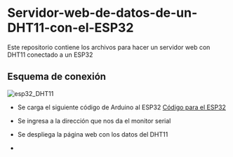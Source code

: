 # Servidor-web-de-datos-de-un-DHT11-con-el-ESP32
Este repositorio contiene los archivos para hacer un servidor web con DHT11 conectado a un ESP32

## Esquema de conexión

![esp32_DHT11](https://github.com/raymundosoto/Servidor-web-de-datos-de-un-DHT11-con-el-ESP32/assets/72757419/a3ff9694-ad6c-4356-abb1-5f7c7963e2e4)

- Se carga el siguiente código de Arduino al ESP32
[Código para el ESP32](https://github.com/raymundosoto/Servidor-web-de-datos-de-un-DHT11-con-el-ESP32/tree/main/dht11_en_WEB)

- Se ingresa a la dirección que nos da el monitor serial
- Se despliega la página web con los datos del DHT11
-  




